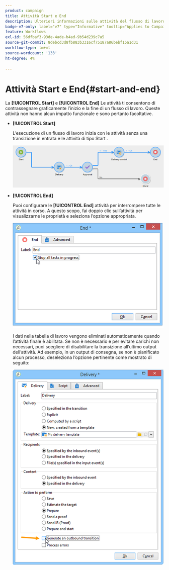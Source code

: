 ```yaml
---
product: campaign
title: Attività Start e End
description: Ulteriori informazioni sulle attività del flusso di lavoro Start ed End
badge-v7-only: label="v7" type="Informative" tooltip="Applies to Campaign Classic v7 only"
feature: Workflows
exl-id: 56dfbaf3-93de-4ade-b4ad-9b54d239c7a5
source-git-commit: 8debcd3d8fb883b3316cf75187a86bebf15a1d31
workflow-type: tm+mt
source-wordcount: '133'
ht-degree: 4%

---
```


# Attività Start e End{#start-and-end}



La **[!UICONTROL Start]** e **[!UICONTROL End]** Le attività ti consentono di contrassegnare graficamente l’inizio e la fine di un flusso di lavoro. Queste attività non hanno alcun impatto funzionale e sono pertanto facoltative.

* **[!UICONTROL Start]**

   L’esecuzione di un flusso di lavoro inizia con le attività senza una transizione in entrata e le attività di tipo Start .

   ![](assets/s_user_segmentation_start_stop.png)

* **[!UICONTROL End]**

   Puoi configurare le **[!UICONTROL End]** attività per interrompere tutte le attività in corso. A questo scopo, fai doppio clic sull’attività per visualizzarne le proprietà e seleziona l’opzione appropriata.

   ![](assets/s_user_segmentation_end.png)

   I dati nella tabella di lavoro vengono eliminati automaticamente quando l’attività finale è abilitata. Se non è necessario e per evitare carichi non necessari, puoi scegliere di disabilitare la transizione all’ultimo output dell’attività. Ad esempio, in un output di consegna, se non è pianificato alcun processo, deseleziona l’opzione pertinente come mostrato di seguito:

   ![](assets/s_advuser_delivery_option_no_output.png)
